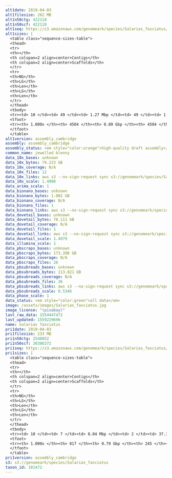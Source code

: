 ```yaml
---
alt1date: 2019-04-03
alt1filesize: 262 MB
alt1n50ctg: 422118
alt1n50scf: 422118
alt1seq: https://s3.amazonaws.com/genomeark/species/Salarias_fasciatus/fSalaFa1/assembly_cambridge/fSalaFa1.alt.asm.20190403.fasta.gz
alt1sizes: |
  <table class="sequence-sizes-table">
  <thead>
  <tr>
  <th></th>
  <th colspan=2 align=center>Contigs</th>
  <th colspan=2 align=center>Scaffolds</th>
  </tr>
  <tr>
  <th>NG</th>
  <th>LG</th>
  <th>Len</th>
  <th>LG</th>
  <th>Len</th>
  </tr>
  </thead>
  <tbody>
  <tr><td> 10 </td><td> 49 </td><td> 1.27 Mbp </td><td> 49 </td><td> 1.27 Mbp </td></tr>  <tr><td> 20 </td><td> 136 </td><td> 0.86 Mbp </td><td> 136 </td><td> 0.86 Mbp </td></tr>  <tr><td> 30 </td><td> 258 </td><td> 0.64 Mbp </td><td> 258 </td><td> 0.64 Mbp </td></tr>  <tr><td> 40 </td><td> 414 </td><td> 0.51 Mbp </td><td> 414 </td><td> 0.51 Mbp </td></tr>  <tr style="background-color:#cccccc;"><td> 50 </td><td> 604 </td><td> 0.42 Mbp </td><td> 604 </td><td> 0.42 Mbp </td></tr>  <tr><td> 60 </td><td> 841 </td><td> 0.32 Mbp </td><td> 841 </td><td> 0.32 Mbp </td></tr>  <tr><td> 70 </td><td> 1158 </td><td> 0.24 Mbp </td><td> 1158 </td><td> 0.24 Mbp </td></tr>  <tr><td> 80 </td><td> 1630 </td><td> 0.15 Mbp </td><td> 1630 </td><td> 0.15 Mbp </td></tr>  <tr><td> 90 </td><td> 2469 </td><td> 77.91 Kbp </td><td> 2469 </td><td> 77.91 Kbp </td></tr>  <tr><td> 100 </td><td> 4503 </td><td> 159  bp </td><td> 4503 </td><td> 159  bp </td></tr>  </tbody>
  <tfoot>
  <tr><th> 1.000x </th><th> 4504 </th><th> 0.89 Gbp </th><th> 4504 </th><th> 0.89 Gbp </th></tr>
  </tfoot>
  </table>
alt1version: assembly_cambridge
assembly: assembly_cambridge
assembly_status: <em style="color:orange">high-quality draft assembly</em>
common_name: jewelled blenny
data_10x_bases: unknown
data_10x_bytes: 79.223 GB
data_10x_coverage: N/A
data_10x_files: 12
data_10x_links: aws s3 --no-sign-request sync s3://genomeark/species/Salarias_fasciatus/fSalaFa1/genomic_data/10x/ .<br>
data_10x_scale: 1.4908
data_arima_scale: 1
data_bionano_bases: unknown
data_bionano_bytes: 1.082 GB
data_bionano_coverage: N/A
data_bionano_files: 1
data_bionano_links: aws s3 --no-sign-request sync s3://genomeark/species/Salarias_fasciatus/fSalaFa1/genomic_data/bionano/ .<br>
data_dovetail_bases: unknown
data_dovetail_bytes: 78.111 GB
data_dovetail_coverage: N/A
data_dovetail_files: 1
data_dovetail_links: aws s3 --no-sign-request sync s3://genomeark/species/Salarias_fasciatus/fSalaFa1/genomic_data/dovetail/ .<br>
data_dovetail_scale: 1.4979
data_illumina_scale: 1
data_pbscraps_bases: unknown
data_pbscraps_bytes: 173.398 GB
data_pbscraps_coverage: N/A
data_pbscraps_files: 26
data_pbsubreads_bases: unknown
data_pbsubreads_bytes: 113.821 GB
data_pbsubreads_coverage: N/A
data_pbsubreads_files: 26
data_pbsubreads_links: aws s3 --no-sign-request sync s3://genomeark/species/Salarias_fasciatus/fSalaFa1/genomic_data/pacbio/ . --exclude "*scraps.bam*"<br>
data_pbsubreads_scale: 0.5346
data_phase_scale: 1
data_status: <em style="color:green">all data</em>
image: /assets/images/Salarias_fasciatus.jpg
image_license: "(pixabay)"
last_raw_data: 1554447472
last_updated: 1559229696
name: Salarias fasciatus
pri1date: 2019-04-03
pri1filesize: 233 MB
pri1n50ctg: 2540852
pri1n50scf: 30386372
pri1seq: https://s3.amazonaws.com/genomeark/species/Salarias_fasciatus/fSalaFa1/assembly_cambridge/fSalaFa1.pri.asm.20190403.fasta.gz
pri1sizes: |
  <table class="sequence-sizes-table">
  <thead>
  <tr>
  <th></th>
  <th colspan=2 align=center>Contigs</th>
  <th colspan=2 align=center>Scaffolds</th>
  </tr>
  <tr>
  <th>NG</th>
  <th>LG</th>
  <th>Len</th>
  <th>LG</th>
  <th>Len</th>
  </tr>
  </thead>
  <tbody>
  <tr><td> 10 </td><td> 7 </td><td> 8.04 Mbp </td><td> 2 </td><td> 37.38 Mbp </td></tr>  <tr><td> 20 </td><td> 19 </td><td> 5.50 Mbp </td><td> 4 </td><td> 35.41 Mbp </td></tr>  <tr><td> 30 </td><td> 36 </td><td> 4.16 Mbp </td><td> 6 </td><td> 33.01 Mbp </td></tr>  <tr><td> 40 </td><td> 58 </td><td> 3.27 Mbp </td><td> 9 </td><td> 30.60 Mbp </td></tr>  <tr style="background-color:#cccccc;"><td> 50 </td><td> 86 </td><td style="background-color:#88ff88;"> 2.54 Mbp </td><td> 11 </td><td style="background-color:#88ff88;"> 30.39 Mbp </td></tr>  <tr><td> 60 </td><td> 121 </td><td> 2.00 Mbp </td><td> 14 </td><td> 27.29 Mbp </td></tr>  <tr><td> 70 </td><td> 166 </td><td> 1.51 Mbp </td><td> 17 </td><td> 26.40 Mbp </td></tr>  <tr><td> 80 </td><td> 228 </td><td> 1.07 Mbp </td><td> 20 </td><td> 24.28 Mbp </td></tr>  <tr><td> 90 </td><td> 338 </td><td> 0.51 Mbp </td><td> 28 </td><td> 3.37 Mbp </td></tr>  <tr><td> 100 </td><td> 816 </td><td> 60  bp </td><td> 244 </td><td> 60  bp </td></tr>  </tbody>
  <tfoot>
  <tr><th> 1.000x </th><th> 817 </th><th> 0.79 Gbp </th><th> 245 </th><th> 0.82 Gbp </th></tr>
  </tfoot>
  </table>
pri1version: assembly_cambridge
s3: s3://genomeark/species/Salarias_fasciatus
taxon_id: 181472
---
```

